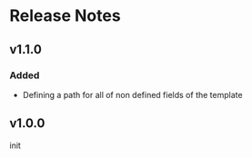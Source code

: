 # Release Notes

## v1.1.0
### Added
 - Defining a path for all of non defined fields of the template  


## v1.0.0
init